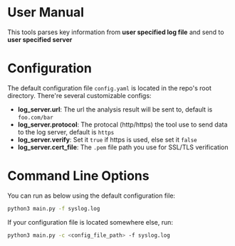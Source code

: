 # User Manual
This tools parses key information from **user specified log file** and send to **user specified server**

# Configuration
The default configuration file `config.yaml` is located in the repo's root directory. There're several customizable configs:
- **log_server.url**: The url the analysis result will be sent to, default is `foo.com/bar`
- **log_server.protocol**: The protocal (http/https) the tool use to send data to the log server, default is `https`
- **log_server.verify**: Set it `true` if https is used, else set it `false`
- **log_server.cert_file**: The `.pem` file path you use for SSL/TLS verification

# Command Line Options
You can run as below using the default configuration file:

```bash
python3 main.py -f syslog.log
```

If your configuration file is located somewhere else, run:
```bash
python3 main.py -c <config_file_path> -f syslog.log
```